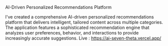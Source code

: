 AI-Driven Personalized Recommendations Platform

I've created a comprehensive AI-driven personalized recommendations platform that delivers intelligent, tailored content across multiple categories. The application features a sophisticated recommendation engine that analyzes user preferences, behavior, and interactions to provide increasingly accurate suggestions.
Live : https://ai-seven-theta.vercel.app/
